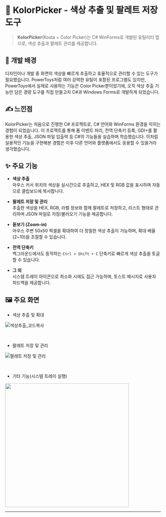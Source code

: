 # 🎨 KolorPicker - 색상 추출 및 팔레트 저장 도구

> **KolorPicker**(Kosta + Color Picker)는 C# WinForms로 개발된 유틸리티 앱으로, 색상 추출과 팔레트 관리를 제공합니다.

## 🤔 개발 배경

디자인이나 개발 중 화면의 색상을 빠르게 추출하고 효율적으로 관리할 수 있는 도구가 필요했습니다.
PowerToys처럼 여러 강력한 유틸이 포함된 프로그램도 있지만, PowerToys에서 실제로 사용하는 기능은 Color Picker뿐이었기에, 오직 색상 추출 기능만 담은 경량 도구를 직접 만들고자 C#과 Windows Forms로 개발하게 되었습니다.

## ✍️ 느낀점

KolorPicker는 처음으로 진행한 C# 프로젝트로, C# 언어와 WinForms 환경을 익히는 경험이 되었습니다. 이 프로젝트를 통해 폼 이벤트 처리, 전역 단축키 등록, GDI+를 활용한 색상 추출, JSON 파일 입출력 등 C#의 기능들을 실습하며 학습했습니다. 이처럼 실용적인 기능을 구현해본 경험은 이후 다른 언어와 플랫폼에서도 응용할 수 있을거라 생각했습니다.

## ✨ 주요 기능

- **색상 추출**  
  마우스 커서 위치의 색상을 실시간으로 추출하고, HEX 및 RGB 값을 표시하며 자동으로 클립보드에 복사합니다.

- **팔레트 저장 및 관리**  
  추출한 색상을 HEX, RGB, 라벨 정보와 함께 팔레트로 저장하고, 리스트 형태로 관리하며 JSON 파일로 저장/불러오기 기능을 제공합니다.

- **돋보기 (Zoom-in)**  
  마우스 주변 50x50 픽셀을 확대하여 더 정밀한 색상 추출이 가능하며, 확대 배율(2~10)을 조절할 수 있습니다.

- **전역 단축키**  
  백그라운드에서도 동작하는 `Ctrl + Shift + C` 단축키로 빠르게 색상 추출을 토글할 수 있습니다.

- **그 외**  
  시스템 트레이 아이콘으로 최소화 시에도 접근 가능하며, 토스트 메시지로 사용자 피드백을 제공합니다.

## 🖼️ 주요 화면

- 색상 추출 및 확대

![색상추출_코드복사](https://github.com/user-attachments/assets/866a3083-87de-4275-8933-cf4afba7739a)

<br>

- 팔레트 저장 및 관리

![팔레트 저장 및 관리](https://github.com/user-attachments/assets/01bc7a3c-8338-4de9-a53a-06c0b01c25ae)

<br>

- 기타 기능(시스템 트레이 실행)

<img src="https://github.com/user-attachments/assets/3204fb64-f15b-43f9-888d-079fe8cc6ef2" width="400" />

---
